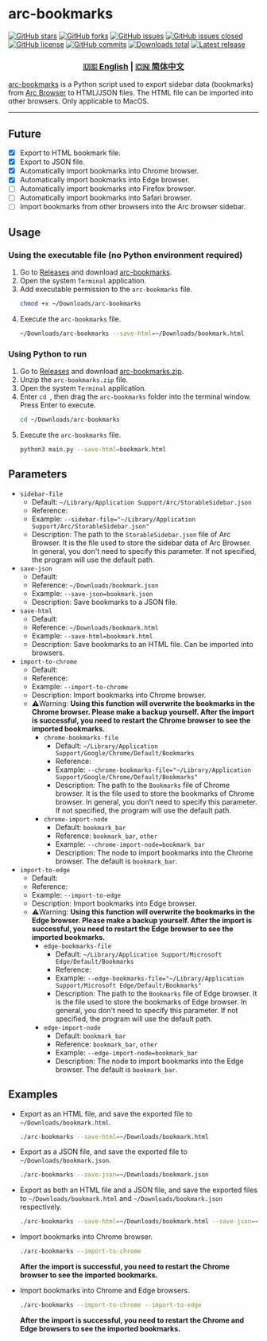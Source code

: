 # arc-bookmarks

[![GitHub stars](https://img.shields.io/github/stars/Physton/arc-bookmarks?style=flat-square)](https://github.com/Physton/arc-bookmarks/stargazers)
[![GitHub forks](https://img.shields.io/github/forks/Physton/arc-bookmarks?style=flat-square)](https://github.com/Physton/arc-bookmarks/network/members)
[![GitHub issues](https://img.shields.io/github/issues/Physton/arc-bookmarks?style=flat-square)](https://github.com/Physton/arc-bookmarks/issues)
[![GitHub issues closed](https://img.shields.io/github/issues-closed/Physton/arc-bookmarks?style=flat-square)](https://github.com/Physton/arc-bookmarks/issues?q=is%3Aissue+is%3Aclosed)
[![GitHub license](https://img.shields.io/github/license/Physton/arc-bookmarks?style=flat-square)](https://github.com/Physton/arc-bookmarks/blob/master/LICENSE.md)
[![GitHub commits](https://img.shields.io/github/last-commit/Physton/arc-bookmarks?style=flat-square)](https://github.com/Physton/arc-bookmarks/commits/main)
[![Downloads total](https://img.shields.io/github/downloads/physton/arc-bookmarks/total?style=flat-square)](https://github.com/Physton/arc-bookmarks/releases)
[![Latest release](https://img.shields.io/github/v/release/Physton/arc-bookmarks?style=flat-square)](https://github.com/Physton/arc-bookmarks/releases)

<div align="center">

### [🇺🇸 English](README.MD) | [🇨🇳 简体中文](README_CN.MD)

</div>

[arc-bookmarks](https://github.com/Physton/arc-bookmarks) is a Python script used to export sidebar data (bookmarks) from [Arc Browser](https://arc.net/) to HTML/JSON files. The HTML file can be imported into other browsers. Only applicable to MacOS.

----

## Future

- [x] Export to HTML bookmark file.
- [x] Export to JSON file.
- [x] Automatically import bookmarks into Chrome browser.
- [x] Automatically import bookmarks into Edge browser.
- [ ] Automatically import bookmarks into Firefox browser.
- [ ] Automatically import bookmarks into Safari browser.
- [ ] Import bookmarks from other browsers into the Arc browser sidebar.

## Usage

### Using the executable file (no Python environment required)

1. Go to [Releases](https://github.com/Physton/arc-bookmarks/releases) and download [arc-bookmarks](https://github.com/Physton/arc-bookmarks/releases/latest/download/arc-bookmarks).
2. Open the system `Terminal` application.
3. Add executable permission to the `arc-bookmarks` file.
    ```bash
    chmod +x ~/Downloads/arc-bookmarks
    ```
4. Execute the `arc-bookmarks` file.
    ```bash
    ~/Downloads/arc-bookmarks --save-html=~/Downloads/bookmark.html
    ```

### Using Python to run
1. Go to [Releases](https://github.com/Physton/arc-bookmarks/releases) and download [arc-bookmarks.zip](https://github.com/Physton/arc-bookmarks/releases/latest/download/arc-bookmarks.zip).
2. Unzip the `arc-bookmarks.zip` file.
3. Open the system `Terminal` application.
4. Enter `cd `, then drag the `arc-bookmarks` folder into the terminal window. Press Enter to execute.
    ```bash
    cd ~/Downloads/arc-bookmarks
    ```
5. Execute the `arc-bookmarks` file.
    ```bash
    python3 main.py --save-html=bookmark.html
    ```

## Parameters

- `sidebar-file`
    - Default: `~/Library/Application Support/Arc/StorableSidebar.json`
    - Reference:
    - Example: `--sidebar-file="~/Library/Application Support/Arc/StorableSidebar.json"`
    - Description: The path to the `StorableSidebar.json` file of Arc Browser. It is the file used to store the sidebar data of Arc Browser. In general, you don't need to specify this parameter. If not specified, the program will use the default path.
- `save-json`
    - Default:
    - Reference: `~/Downloads/bookmark.json`
    - Example: `--save-json=bookmark.json`
    - Description: Save bookmarks to a JSON file.
- `save-html`
    - Default:
    - Reference: `~/Downloads/bookmark.html`
    - Example: `--save-html=bookmark.html`
    - Description: Save bookmarks to an HTML file. Can be imported into browsers.
- `import-to-chrome`
    - Default:
    - Reference:
    - Example: `--import-to-chrome`
    - Description: Import bookmarks into Chrome browser.
    - ⚠️Warning: **Using this function will overwrite the bookmarks in the Chrome browser. Please make a backup yourself. After the import is successful, you need to restart the Chrome browser to see the imported bookmarks.**
        - `chrome-bookmarks-file`
            - Default: `~/Library/Application Support/Google/Chrome/Default/Bookmarks`
            - Reference:
            - Example: `--chrome-bookmarks-file="~/Library/Application Support/Google/Chrome/Default/Bookmarks"`
            - Description: The path to the `Bookmarks` file of Chrome browser. It is the file used to store the bookmarks of Chrome browser. In general, you don't need to specify this parameter. If not specified, the program will use the default path.
        - `chrome-import-node`
            - Default: `bookmark_bar`
            - Reference: `bookmark_bar`, `other`
            - Example: `--chrome-import-node=bookmark_bar`
            - Description: The node to import bookmarks into the Chrome browser. The default is `bookmark_bar`.
- `import-to-edge`
    - Default:
    - Reference:
    - Example: `--import-to-edge`
    - Description: Import bookmarks into Edge browser.
    - ⚠️Warning: **Using this function will overwrite the bookmarks in the Edge browser. Please make a backup yourself. After the import is successful, you need to restart the Edge browser to see the imported bookmarks.**
        - `edge-bookmarks-file`
            - Default: `~/Library/Application Support/Microsoft Edge/Default/Bookmarks`
            - Reference:
            - Example: `--edge-bookmarks-file="~/Library/Application Support/Microsoft Edge/Default/Bookmarks"`
            - Description: The path to the `Bookmarks` file of Edge browser. It is the file used to store the bookmarks of Edge browser. In general, you don't need to specify this parameter. If not specified, the program will use the default path.
        - `edge-import-node`
            - Default: `bookmark_bar`
            - Reference: `bookmark_bar`, `other`
            - Example: `--edge-import-node=bookmark_bar`
            - Description: The node to import bookmarks into the Edge browser. The default is `bookmark_bar`.

## Examples

- Export as an HTML file, and save the exported file to `~/Downloads/bookmark.html`.
    ```bash
    ./arc-bookmarks --save-html=~/Downloads/bookmark.html
    ```

- Export as a JSON file, and save the exported file to `~/Downloads/bookmark.json`.
    ```bash
    ./arc-bookmarks --save-json=~/Downloads/bookmark.json
    ```

- Export as both an HTML file and a JSON file, and save the exported files to `~/Downloads/bookmark.html` and `~/Downloads/bookmark.json` respectively.
    ```bash
    ./arc-bookmarks --save-html=~/Downloads/bookmark.html --save-json=~/Downloads/bookmark.json
    ```

- Import bookmarks into Chrome browser.
    ```bash
    ./arc-bookmarks --import-to-chrome
    ```
    **After the import is successful, you need to restart the Chrome browser to see the imported bookmarks.**

- Import bookmarks into Chrome and Edge browsers.
    ```bash
    ./arc-bookmarks --import-to-chrome --import-to-edge
    ```
    **After the import is successful, you need to restart the Chrome and Edge browsers to see the imported bookmarks.**
